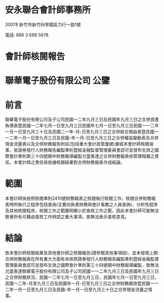 # 安永聯合會計師事務所

30078 新竹市新竹科學圍區力行一路1號

電話: 886 3 688 5678

# 會計師核閱報告

# 聯華電子股份有限公司 公鑒

# 前言

聯華電子股份有限公司及子公司民國一二年九月三日及民國年九月三日之合併資產負債表暨民國一二年七月一日至九月三日民國年七月一日至九月三日民國一一二年一月一日至九月三十日及民國二一年-月-日至九月三日之合併綜合損益表暨民國一一二年一月一日至九月三日及民國-年一月-日至九月三日之合併權益變動表及合併現金流量表以及合併財務報告附註(包括重大會計政策彙總)業經本會計師核閱竣事，依證券發行人財務報告編製準則暨經金融監督管理委員會認可並發布生效之國際會計準則第三十四號期中財務報導編製允當表達之合併財務報表係管理階層之責任。本會計師之責任係依據核閱結果對合併財務報表作成結論。

# 範圍

本會計師係依照核閱準則2410號財務報表之核閱執行核閱工作。核閱合併財務報表時所執行之程序包括查詢(主要向負責財務與會計事務之人員查詢)、分析性程序及其他核閱程序。核閱工作之範圍明顯小於查核工作之範，因此本會計師可能無法察覺所有可藉由查核工作辨認之重大事項，故無法表示查核意見。

# 結論

依本會計師核閱結果及其他會計師之核閱報告(請參閱其他事項段)，並未發現上開合併財務報表在所有重大方面有未依照證券發行人財務報告編製準則暨經金融監督管理委員會認可並發布生效之國際會計準則第三十四號期中財務報導編製，致無法允當表達聯華電子股份有限公司及子公司民國一一二年九月三日及民國年九月三日之合併財務狀況，民國一二年七月一日至九月三日，民國年七月一日至九月三日，民國一二年-月至九月三日及民國年一月-日至九月三日之合併財務績效暨民國一一二年一月一日至九月三日及民國-年一月一日至九月三十日之合併現金流量之情事。